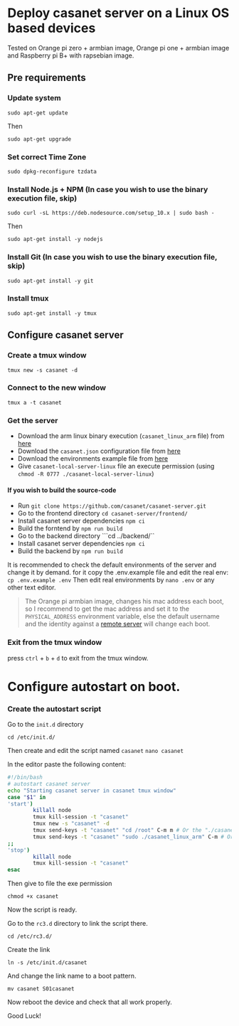 # Deploy casanet server on a Linux OS based devices

Tested on Orange  pi zero + armbian image, Orange pi one + armbian image and Raspberry pi B+ with rapsebian image.

## Pre requirements

### Update system 
```sudo apt-get update``` 

Then

```sudo apt-get upgrade``` 

### Set correct Time Zone
```sudo dpkg-reconfigure tzdata``` 

### Install Node.js + NPM (In case you wish to use the binary execution file, skip)
```sudo curl -sL https://deb.nodesource.com/setup_10.x | sudo bash -``` 

Then

```sudo apt-get install -y nodejs```

### Install Git (In case you wish to use the binary execution file, skip)
```sudo apt-get install -y git```

### Install tmux 

```sudo apt-get install -y tmux```


## Configure casanet server

### Create a tmux window
```tmux new -s casanet -d```
### Connect to the new window
```tmux a -t casanet```
### Get the server
- Download the arm linux binary execution (`casanet_linux_arm` file) from [here](https://github.com/casanet/casanet-server/releases)
- Download the `casanet.json` configuration file from [here](https://github.com/casanet/casanet-server/releases)
- Download the environments example file from [here](https://github.com/casanet/casanet-server/releases)
- Give `casanet-local-server-linux` file an execute permission (using `chmod -R 0777 ./casanet-local-server-linux`)

#### If you wish to build the source-code
- Run ```git clone https://github.com/casanet/casanet-server.git```
- Go to the frontend directory ```cd casanet-server/frontend/```
- Install casanet server dependencies ```npm ci```
- Build the forntend by ```npm run build```
- Go to the backend directory ```cd ../backend/``
- Install casanet server dependencies ```npm ci```
- Build the backend by ```npm run build```

It is recommended to check the default environments of the server and change it by demand.
for it copy the .env.example file and edit the real env:
```cp .env.example .env```
Then edit real environments by ```nano .env``` or any other text editor.

> The Orange pi armbian image, changes his mac address each boot, so I recommend to get the mac address and set it to the `PHYSICAL_ADDRESS` environment variable, else the default username and the identity against a [remote server](https://github.com/casanet/remote-server) will change each boot.

### Exit from the tmux window
press `ctrl` + `b` + `d` to exit from the tmux window.

# Configure autostart on boot.
### Create the autostart script
Go to the `init.d` directory

```cd /etc/init.d/```

Then create and edit the script named `casanet`
```nano casanet```

In the editor paste the following content:
```bash
#!/bin/bash 
# autostart casanet server 
echo "Starting casanet server in casanet tmux window" 
case "$1" in 
'start') 
        killall node 
        tmux kill-session -t "casanet" 
        tmux new -s "casanet" -d 
        tmux send-keys -t "casanet" "cd /root" C-m m # Or the "./casanet-server/backend" if you use the source-code 
        tmux send-keys -t "casanet" "sudo ./casanet_linux_arm" C-m # Or the "node ./dist/index.js" if you use the source-code
;; 
'stop') 
        killall node 
        tmux kill-session -t "casanet" 
esac 
```
Then give to file the exe permission 

```chmod +x casanet```

Now the script is ready.

Go to the `rc3.d` directory to link the script there.

```cd /etc/rc3.d/```

Create the link 

```ln -s /etc/init.d/casanet```

And change the link name to a boot pattern.

```mv casanet S01casanet```

Now reboot the device and check that all work properly. 

Good Luck!



